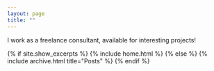 ```yaml
---
layout: page
title: ""
---
```


I work as a freelance consultant, available for interesting projects!

{% if site.show_excerpts %}
  {% include home.html %}
{% else %}
  {% include archive.html title="Posts" %}
{% endif %}

